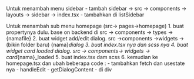 Untuk menambah menu sidebar
    - tambah sidebar -> src -> components -> layouts -> sidebar -> index.tsx 
    - tambahkan di listSidebar

Untuk menambah sub menu homepage (src-> pages->homepage)
    1. buat propertynya dulu. base on backend di src -> components -> types -> {namafile}
    2. buat widget add/edit dialog. src ->components ->widgets -> (bikin folder baru) {nama}_dialog
    3. buat index.tsx nya dan scss nya
    4. buat widget card loaded dialog. src -> components-> widgets -> card_{nama}_loaded
    5. buat index.tsx dam scss
    6. kemudian ke homepage.tsx dan ubah beberapa code :
        - tambahkan fetch dan usestate nya
        - handleEdit
        - getDialogContent
        - di div 